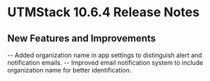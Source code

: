 # UTMStack 10.6.4 Release Notes
## New Features and Improvements
-- Added organization name in app settings to distinguish alert and notification emails.
-- Improved email notification system to include organization name for better identification.
